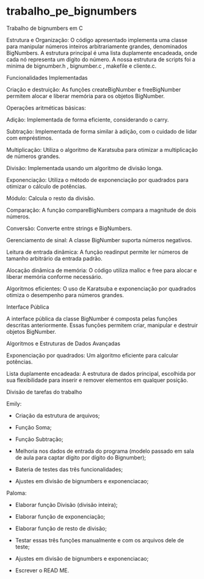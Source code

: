 # trabalho_pe_bignumbers
Trabalho de bignumbers em C

Estrutura e Organização: O código apresentado implementa uma classe para manipular números inteiros arbitrariamente grandes, denominados BigNumbers. A estrutura principal é uma lista duplamente encadeada, onde cada nó representa um dígito do número. A nossa estrutura de scripts foi a minima de bignumber.h , bignumber.c , makefile e cliente.c.

Funcionalidades Implementadas

Criação e destruição: As funções createBigNumber e freeBigNumber permitem alocar e liberar memória para os objetos BigNumber.

Operações aritméticas básicas:

Adição: Implementada de forma eficiente, considerando o carry.

Subtração: Implementada de forma similar à adição, com o cuidado de lidar com empréstimos.

Multiplicação: Utiliza o algoritmo de Karatsuba para otimizar a multiplicação de números grandes.

Divisão: Implementada usando um algoritmo de divisão longa.

Exponenciação: Utiliza o método de exponenciação por quadrados para otimizar o cálculo de potências.

Módulo: Calcula o resto da divisão.

Comparação: A função compareBigNumbers compara a magnitude de dois números.

Conversão: Converte entre strings e BigNumbers.

Gerenciamento de sinal: A classe BigNumber suporta números negativos.

Leitura de entrada dinâmica: A função readinput permite ler números de tamanho arbitrário da entrada padrão.

Alocação dinâmica de memória: O código utiliza malloc e free para alocar e liberar memória conforme necessário.

Algoritmos eficientes: O uso de Karatsuba e exponenciação por quadrados otimiza o desempenho para números grandes.

Interface Pública


A interface pública da classe BigNumber é composta pelas funções descritas anteriormente. Essas funções permitem criar, manipular e destruir objetos BigNumber.

Algoritmos e Estruturas de Dados Avançadas

Exponenciação por quadrados: Um algoritmo eficiente para calcular potências.

Lista duplamente encadeada: A estrutura de dados principal, escolhida por sua flexibilidade para inserir e remover elementos em qualquer posição.


Divisão de tarefas do trabalho 

Emily:

- Criação da estrutura de arquivos;

- Função Soma;

- Função Subtração;

- Melhoria nos dados de entrada do programa (modelo passado em sala de aula para captar dígito por dígito do Bignumber);

- Bateria de testes das três funcionalidades;

- Ajustes em divisão de bignumbers e exponenciacao;


Paloma: 


- Elaborar função Divisão (divisão inteira);
  
- Elaborar função de exponenciação;
  
- Elaborar função de resto de divisão;
  
- Testar essas três funções manualmente e com os arquivos dele de teste;

- Ajustes em divisão de bignumbers e exponenciacao;
  
- Escrever o READ ME.
